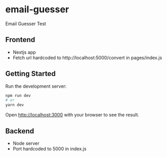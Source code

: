 # email-guesser
Email Guesser Test

## Frontend

- Nextjs app
- Fetch url hardcoded to http://localhost:5000/convert in pages/index.js

## Getting Started

Run the development server:

```bash
npm run dev
# or
yarn dev
```

Open [http://localhost:3000](http://localhost:3000) with your browser to see the result.
## Backend

- Node server
- Port hardcoded to 5000 in index.js